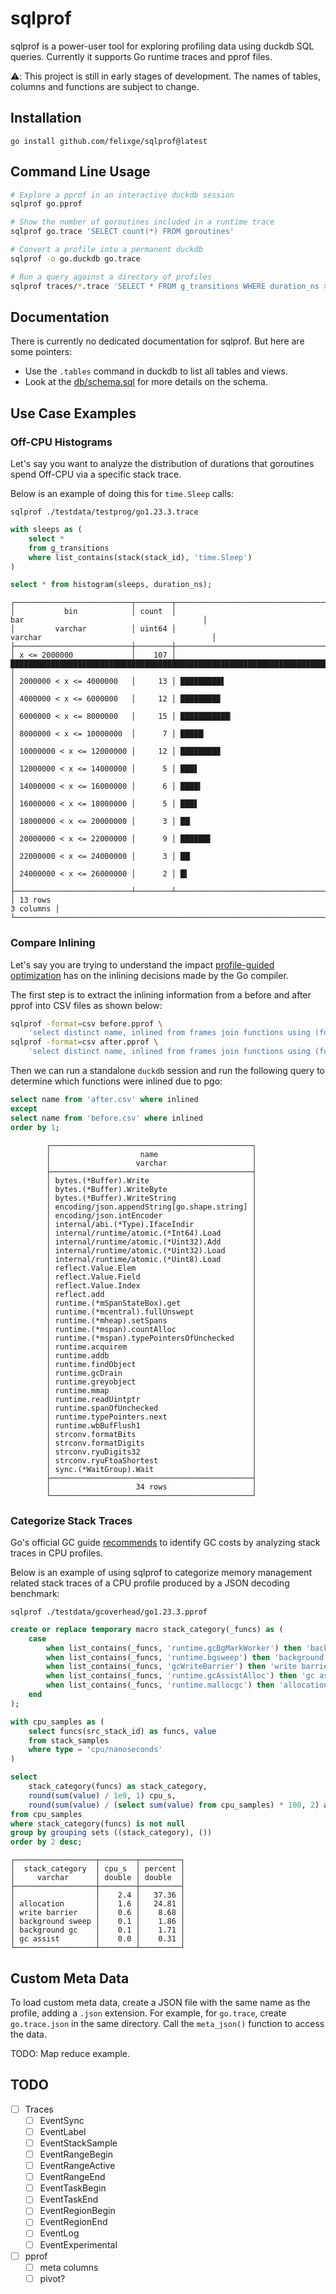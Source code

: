 # sqlprof

sqlprof is a power-user tool for exploring profiling data using duckdb SQL queries.
Currently it supports Go runtime traces and pprof files.

⚠️: This project is still in early stages of development. The names of tables, columns and functions are subject to change.

## Installation

```
go install github.com/felixge/sqlprof@latest
```

## Command Line Usage

``` bash
# Explore a pprof in an interactive duckdb session
sqlprof go.pprof

# Show the number of goroutines included in a runtime trace
sqlprof go.trace 'SELECT count(*) FROM goroutines'

# Convert a profile into a permanent duckdb
sqlprof -o go.duckdb go.trace

# Run a query against a directory of profiles
sqlprof traces/*.trace 'SELECT * FROM g_transitions WHERE duration_ns > 50e6'
```

## Documentation

There is currently no dedicated documentation for sqlprof. But here are some pointers:

* Use the `.tables` command in duckdb to list all tables and views.
* Look at the [db/schema.sql](./db/schema.sql) for more details on the schema.

## Use Case Examples

### Off-CPU Histograms

Let's say you want to analyze the distribution of durations that goroutines spend Off-CPU via a specific stack trace.

Below is an example of doing this for `time.Sleep` calls:

```
sqlprof ./testdata/testprog/go1.23.3.trace
```
```sql
with sleeps as (
    select *
    from g_transitions
    where list_contains(stack(stack_id), 'time.Sleep')
)

select * from histogram(sleeps, duration_ns);
```
```
┌──────────────────────────┬────────┬──────────────────────────────────────────────────────────────────────────────────┐
│           bin            │ count  │                                       bar                                        │
│         varchar          │ uint64 │                                     varchar                                      │
├──────────────────────────┼────────┼──────────────────────────────────────────────────────────────────────────────────┤
│ x <= 2000000             │    107 │ ████████████████████████████████████████████████████████████████████████████████ │
│ 2000000 < x <= 4000000   │     13 │ █████████▋                                                                       │
│ 4000000 < x <= 6000000   │     12 │ ████████▉                                                                        │
│ 6000000 < x <= 8000000   │     15 │ ███████████▏                                                                     │
│ 8000000 < x <= 10000000  │      7 │ █████▏                                                                           │
│ 10000000 < x <= 12000000 │     12 │ ████████▉                                                                        │
│ 12000000 < x <= 14000000 │      5 │ ███▋                                                                             │
│ 14000000 < x <= 16000000 │      6 │ ████▍                                                                            │
│ 16000000 < x <= 18000000 │      5 │ ███▋                                                                             │
│ 18000000 < x <= 20000000 │      3 │ ██▏                                                                              │
│ 20000000 < x <= 22000000 │      9 │ ██████▋                                                                          │
│ 22000000 < x <= 24000000 │      3 │ ██▏                                                                              │
│ 24000000 < x <= 26000000 │      2 │ █▍                                                                               │
├──────────────────────────┴────────┴──────────────────────────────────────────────────────────────────────────────────┤
│ 13 rows                                                                                                    3 columns │
└──────────────────────────────────────────────────────────────────────────────────────────────────────────────────────┘
```

### Compare Inlining

Let's say you are trying to understand the impact [profile-guided optimization](https://go.dev/doc/pgo) has on the inlining decisions made by the Go compiler.

The first step is to extract the inlining information from a before and after pprof into CSV files as shown below:

```bash
sqlprof -format=csv before.pprof \
    'select distinct name, inlined from frames join functions using (function_id)' > before.csv
sqlprof -format=csv after.pprof \
    'select distinct name, inlined from frames join functions using (function_id)' > after.csv
```

Then we can run a standalone `duckdb` session and run the following query to determine which functions were inlined due to pgo:

```sql
select name from 'after.csv' where inlined
except
select name from 'before.csv' where inlined
order by 1;
```
```
        ┌─────────────────────────────────────────────┐
        │                    name                     │
        │                   varchar                   │
        ├─────────────────────────────────────────────┤
        │ bytes.(*Buffer).Write                       │
        │ bytes.(*Buffer).WriteByte                   │
        │ bytes.(*Buffer).WriteString                 │
        │ encoding/json.appendString[go.shape.string] │
        │ encoding/json.intEncoder                    │
        │ internal/abi.(*Type).IfaceIndir             │
        │ internal/runtime/atomic.(*Int64).Load       │
        │ internal/runtime/atomic.(*Uint32).Add       │
        │ internal/runtime/atomic.(*Uint32).Load      │
        │ internal/runtime/atomic.(*Uint8).Load       │
        │ reflect.Value.Elem                          │
        │ reflect.Value.Field                         │
        │ reflect.Value.Index                         │
        │ reflect.add                                 │
        │ runtime.(*mSpanStateBox).get                │
        │ runtime.(*mcentral).fullUnswept             │
        │ runtime.(*mheap).setSpans                   │
        │ runtime.(*mspan).countAlloc                 │
        │ runtime.(*mspan).typePointersOfUnchecked    │
        │ runtime.acquirem                            │
        │ runtime.addb                                │
        │ runtime.findObject                          │
        │ runtime.gcDrain                             │
        │ runtime.greyobject                          │
        │ runtime.mmap                                │
        │ runtime.readUintptr                         │
        │ runtime.spanOfUnchecked                     │
        │ runtime.typePointers.next                   │
        │ runtime.wbBufFlush1                         │
        │ strconv.formatBits                          │
        │ strconv.formatDigits                        │
        │ strconv.ryuDigits32                         │
        │ strconv.ryuFtoaShortest                     │
        │ sync.(*WaitGroup).Wait                      │
        ├─────────────────────────────────────────────┤
        │                   34 rows                   │
        └─────────────────────────────────────────────┘
```

### Categorize Stack Traces

Go's official GC guide [recommends](https://golang.org/doc/gc-guide#Identiying_costs) to identify GC costs by analyzing stack traces in CPU profiles.

Below is an example of using sqlprof to categorize memory management related stack traces of a CPU profile produced by a JSON decoding benchmark:

```
sqlprof ./testdata/gcoverhead/go1.23.3.pprof
```
```sql
create or replace temporary macro stack_category(_funcs) as (
    case
        when list_contains(_funcs, 'runtime.gcBgMarkWorker') then 'background gc'
        when list_contains(_funcs, 'runtime.bgsweep') then 'background sweep'
        when list_contains(_funcs, 'gcWriteBarrier') then 'write barrier'
        when list_contains(_funcs, 'runtime.gcAssistAlloc') then 'gc assist'
        when list_contains(_funcs, 'runtime.mallocgc') then 'allocation'
    end
);

with cpu_samples as (
    select funcs(src_stack_id) as funcs, value
    from stack_samples
    where type = 'cpu/nanoseconds'
)

select 
    stack_category(funcs) as stack_category,
    round(sum(value) / 1e9, 1) cpu_s,
    round(sum(value) / (select sum(value) from cpu_samples) * 100, 2) as percent
from cpu_samples
where stack_category(funcs) is not null
group by grouping sets ((stack_category), ())
order by 2 desc;
```

```
┌──────────────────┬────────┬─────────┐
│  stack_category  │ cpu_s  │ percent │
│     varchar      │ double │ double  │
├──────────────────┼────────┼─────────┤
│                  │    2.4 │   37.36 │
│ allocation       │    1.6 │   24.81 │
│ write barrier    │    0.6 │    8.68 │
│ background sweep │    0.1 │    1.86 │
│ background gc    │    0.1 │    1.71 │
│ gc assist        │    0.0 │    0.31 │
└──────────────────┴────────┴─────────┘
```

## Custom Meta Data

To load custom meta data, create a JSON file with the same name as the profile, adding a `.json` extension. For example, for `go.trace`, create `go.trace.json` in the same directory. Call the `meta_json()` function to access the data.

TODO: Map reduce example.

## TODO

- [ ] Traces
    - [ ] EventSync
    - [ ] EventLabel
    - [ ] EventStackSample
    - [ ] EventRangeBegin
    - [ ] EventRangeActive
    - [ ] EventRangeEnd
    - [ ] EventTaskBegin
    - [ ] EventTaskEnd
    - [ ] EventRegionBegin
    - [ ] EventRegionEnd
    - [ ] EventLog
    - [ ] EventExperimental
- [ ] pprof
    - [ ] meta columns
    - [ ] pivot?